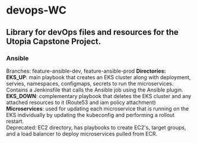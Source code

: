 # devops-WC

## Library for devOps files and resources for the Utopia Capstone Project.

### Ansible
Branches: feature-ansible-dev, feature-ansible-prod
**Directories:**  
**EKS_UP**: main playbook that creates an EKS cluster along with deployment, servies, namespaces, configmaps, secrets to run the microservices. Contains a Jenkinsfile
that calls the Ansible job using the Ansible plugin.  
**EKS_DOWN**: complementary playbook that deletes the EKS cluster and any attached resources to it (Route53 and iam policy attachment)  
**Microservices**: used for updating each microservice that is running on the EKS individually by updating the kubeconfig and performing a rollout restart.  
Deprecated: EC2 directory, has playbooks to create EC2's, target groups, and a load balancer to deploy microservices pulled from ECR.
